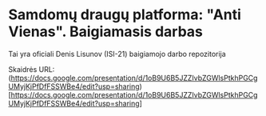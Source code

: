 # Samdomų draugų platforma: "Anti Vienas". Baigiamasis darbas

Tai yra oficiali Denis Lisunov (ISI-21) baigiamojo darbo repozitorija

Skaidrės URL: (https://docs.google.com/presentation/d/1oB9U6B5JZZIvbZGWlsPtkhPGCgUMyjKjPfDfFSSWBe4/edit?usp=sharing)[https://docs.google.com/presentation/d/1oB9U6B5JZZIvbZGWlsPtkhPGCgUMyjKjPfDfFSSWBe4/edit?usp=sharing]
